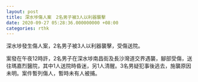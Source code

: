 ```yaml
---
layout: post
title: 深水埗傷人案　2名男子被3人以利器襲擊
date: 2020-09-27 05:28:36.000000000 +08:00
categories: rthk
---
```


深水埗發生傷人案，2名男子被3人以利器襲擊，受傷送院。

案發在午夜12時許，2名男子在深水埗南昌街及長沙灣道交界遇襲，腳部受傷，送往瑪嘉烈醫院，其中1人送院時昏迷，另1人清醒。3名男疑犯事後逃去，施襲原因未明。案件暫列傷人，暫時未有人被捕。
